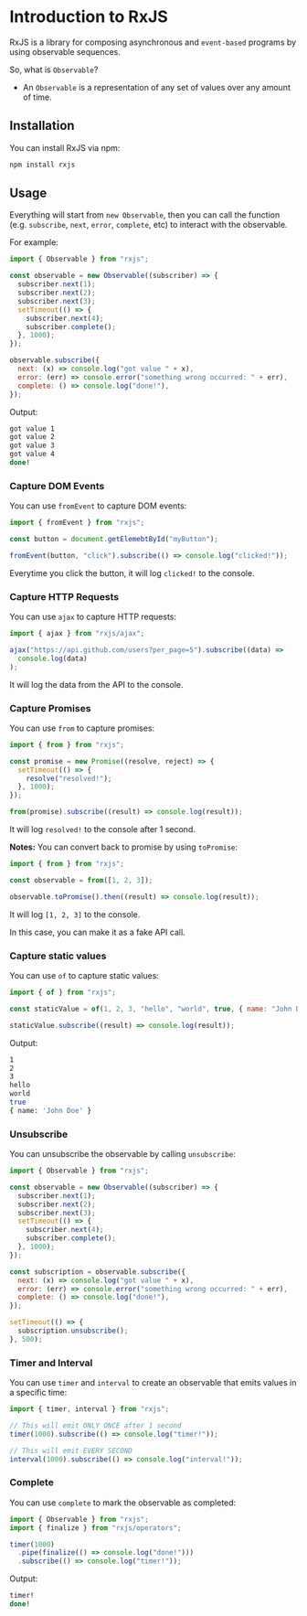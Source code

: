 # Introduction to RxJS

RxJS is a library for composing asynchronous and `event-based` programs by using observable sequences.

So, what is `Observable`?

- An `Observable` is a representation of any set of values over any amount of time.

## Installation

You can install RxJS via npm:

```bash
npm install rxjs
```

## Usage

Everything will start from `new Observable`, then you can call the function (e.g. `subscribe`, `next`, `error`, `complete`, etc) to interact with the observable.

For example:

```javascript
import { Observable } from "rxjs";

const observable = new Observable((subscriber) => {
  subscriber.next(1);
  subscriber.next(2);
  subscriber.next(3);
  setTimeout(() => {
    subscriber.next(4);
    subscriber.complete();
  }, 1000);
});

observable.subscribe({
  next: (x) => console.log("got value " + x),
  error: (err) => console.error("something wrong occurred: " + err),
  complete: () => console.log("done!"),
});
```

Output:

```bash
got value 1
got value 2
got value 3
got value 4
done!
```

### Capture DOM Events

You can use `fromEvent` to capture DOM events:

```javascript
import { fromEvent } from "rxjs";

const button = document.getElemebtById("myButton");

fromEvent(button, "click").subscribe(() => console.log("clicked!"));
```

Everytime you click the button, it will log `clicked!` to the console.

### Capture HTTP Requests

You can use `ajax` to capture HTTP requests:

```javascript
import { ajax } from "rxjs/ajax";

ajax("https://api.github.com/users?per_page=5").subscribe((data) =>
  console.log(data)
);
```

It will log the data from the API to the console.

### Capture Promises

You can use `from` to capture promises:

```javascript
import { from } from "rxjs";

const promise = new Promise((resolve, reject) => {
  setTimeout(() => {
    resolve("resolved!");
  }, 1000);
});

from(promise).subscribe((result) => console.log(result));
```

It will log `resolved!` to the console after 1 second.

**Notes:** You can convert back to promise by using `toPromise`:

```javascript
import { from } from "rxjs";

const observable = from([1, 2, 3]);

observable.toPromise().then((result) => console.log(result));
```

It will log `[1, 2, 3]` to the console.

In this case, you can make it as a fake API call.

### Capture static values

You can use `of` to capture static values:

```javascript
import { of } from "rxjs";

const staticValue = of(1, 2, 3, "hello", "world", true, { name: "John Doe" });

staticValue.subscribe((result) => console.log(result));
```

Output:

```bash
1
2
3
hello
world
true
{ name: 'John Doe' }
```

### Unsubscribe

You can unsubscribe the observable by calling `unsubscribe`:

```javascript
import { Observable } from "rxjs";

const observable = new Observable((subscriber) => {
  subscriber.next(1);
  subscriber.next(2);
  subscriber.next(3);
  setTimeout(() => {
    subscriber.next(4);
    subscriber.complete();
  }, 1000);
});

const subscription = observable.subscribe({
  next: (x) => console.log("got value " + x),
  error: (err) => console.error("something wrong occurred: " + err),
  complete: () => console.log("done!"),
});

setTimeout(() => {
  subscription.unsubscribe();
}, 500);
```

### Timer and Interval

You can use `timer` and `interval` to create an observable that emits values in a specific time:

```javascript
import { timer, interval } from "rxjs";

// This will emit ONLY ONCE after 1 second
timer(1000).subscribe(() => console.log("timer!"));

// This will emit EVERY SECOND
interval(1000).subscribe(() => console.log("interval!"));
```

### Complete

You can use `complete` to mark the observable as completed:

```javascript
import { Observable } from "rxjs";
import { finalize } from "rxjs/operators";

timer(1000)
  .pipe(finalize(() => console.log("done!")))
  .subscribe(() => console.log("timer!"));
```

Output:

```bash
timer!
done!
```
